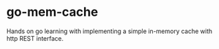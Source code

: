 # go-mem-cache

Hands on go learning with implementing a simple in-memory cache with http REST interface.
